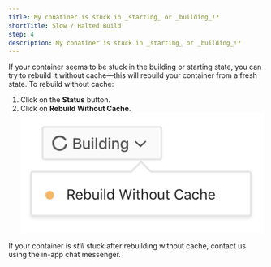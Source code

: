 ```yaml
---
title: My conatiner is stuck in _starting_ or _building_!?
shortTitle: Slow / Halted Build
step: 4
description: My conatiner is stuck in _starting_ or _building_!?
---
```


If your container seems to be stuck in the building or starting state, you can try to rebuild it without cache—this will rebuild your container from a fresh state. To rebuild without cache:

1. Click on the **Status** button.
2. Click on **Rebuild Without Cache**.
  ![Rebuild Without Cache](/images/rebuild-wo-cache.png)

If your container is _still_ stuck after rebuilding without cache, contact us using the in-app chat messenger.
